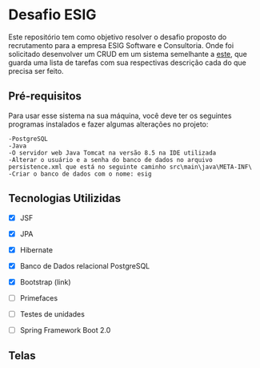 # Desafio ESIG
Este repositório tem como objetivo resolver o desafio proposto do recrutamento para a empresa ESIG Software e Consultoria. Onde foi solicitado desenvolver um CRUD em um 
sistema semelhante a [este](http://todomvc.com/examples/angularjs/#/), que guarda uma lista de tarefas com sua respectivas descrição cada do que precisa ser feito.

## Pré-requisitos

Para usar esse sistema na sua máquina, você deve ter os seguintes programas instalados e fazer algumas alterações no projeto:

```
-PostgreSQL
-Java
-O servidor web Java Tomcat na versão 8.5 na IDE utilizada
-Alterar o usuário e a senha do banco de dados no arquivo persistence.xml que está no seguinte caminho src\main\java\META-INF\
-Criar o banco de dados com o nome: esig
```

## Tecnologias Utilizidas

- [x] JSF
- [x] JPA
- [x] Hibernate
- [x] Banco de Dados relacional PostgreSQL
- [x] Bootstrap (link) 
- [ ] Primefaces
- [ ] Testes de unidades
- [ ] Spring Framework Boot 2.0


## Telas
